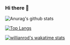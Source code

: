 ### Hi there 👋


![Anurag's github stats](https://github-readme-stats.vercel.app/api?username=hasheemismath&count_private=true&show_icons=true&theme=dracula)


[![Top Langs](https://github-readme-stats.vercel.app/api/top-langs/?username=hasheemismath&layout=compact)](https://github.com/hasheemismath/github-readme-stats)


[![willianrod's wakatime stats](https://github-readme-stats.vercel.app/api/wakatime?username=hasheemismath)](https://github.com/anuraghazra/github-readme-stats)







